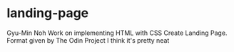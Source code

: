 # landing-page
Gyu-Min Noh
Work on implementing HTML with CSS
Create Landing Page. Format given by The Odin Project
I think it's pretty neat